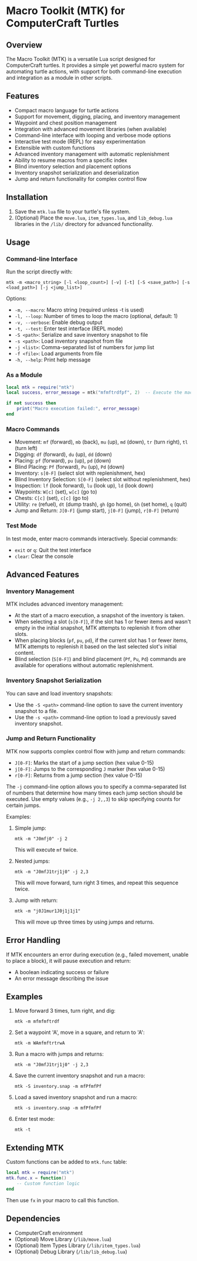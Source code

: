 # Macro Toolkit (MTK) for ComputerCraft Turtles

## Overview

The Macro Toolkit (MTK) is a versatile Lua script designed for ComputerCraft turtles. It provides a simple yet powerful macro system for automating turtle actions, with support for both command-line execution and integration as a module in other scripts.

## Features

- Compact macro language for turtle actions
- Support for movement, digging, placing, and inventory management
- Waypoint and chest position management
- Integration with advanced movement libraries (when available)
- Command-line interface with looping and verbose mode options
- Interactive test mode (REPL) for easy experimentation
- Extensible with custom functions
- Advanced inventory management with automatic replenishment
- Ability to resume macros from a specific index
- Blind inventory selection and placement options
- Inventory snapshot serialization and deserialization
- Jump and return functionality for complex control flow

## Installation

1. Save the `mtk.lua` file to your turtle's file system.
2. (Optional) Place the `move.lua`, `item_types.lua`, and `lib_debug.lua` libraries in the `/lib/` directory for advanced functionality.

## Usage

### Command-line Interface

Run the script directly with:

```
mtk -m <macro_string> [-l <loop_count>] [-v] [-t] [-S <save_path>] [-s <load_path>] [-j <jump_list>]
```

Options:
- `-m, --macro`: Macro string (required unless -t is used)
- `-l, --loop`: Number of times to loop the macro (optional, default: 1)
- `-v, --verbose`: Enable debug output
- `-t, --test`: Enter test interface (REPL mode)
- `-S <path>`: Serialize and save inventory snapshot to file
- `-s <path>`: Load inventory snapshot from file
- `-j <list>`: Comma-separated list of numbers for jump list
- `-f <file>`: Load arguments from file
- `-h, --help`: Print help message

### As a Module

```lua
local mtk = require("mtk")
local success, error_message = mtk("mfmftrdfpf", 2)  -- Execute the macro "mfmftrdfpf" twice

if not success then
    print("Macro execution failed:", error_message)
end
```

### Macro Commands

- Movement: `mf` (forward), `mb` (back), `mu` (up), `md` (down), `tr` (turn right), `tl` (turn left)
- Digging: `df` (forward), `du` (up), `dd` (down)
- Placing: `pf` (forward), `pu` (up), `pd` (down)
- Blind Placing: `Pf` (forward), `Pu` (up), `Pd` (down)
- Inventory: `s[0-F]` (select slot with replenishment, hex)
- Blind Inventory Selection: `S[0-F]` (select slot without replenishment, hex)
- Inspection: `lf` (look forward), `lu` (look up), `ld` (look down)
- Waypoints: `W[c]` (set), `w[c]` (go to)
- Chests: `C[c]` (set), `c[c]` (go to)
- Utility: `re` (refuel), `dt` (dump trash), `gh` (go home), `Gh` (set home), `q` (quit)
- Jump and Return: `J[0-F]` (jump start), `j[0-F]` (jump), `r[0-F]` (return)

### Test Mode

In test mode, enter macro commands interactively. Special commands:
- `exit` or `q`: Quit the test interface
- `clear`: Clear the console

## Advanced Features

### Inventory Management

MTK includes advanced inventory management:
- At the start of a macro execution, a snapshot of the inventory is taken.
- When selecting a slot (`s[0-F]`), if the slot has 1 or fewer items and wasn't empty in the initial snapshot, MTK attempts to replenish it from other slots.
- When placing blocks (`pf`, `pu`, `pd`), if the current slot has 1 or fewer items, MTK attempts to replenish it based on the last selected slot's initial content.
- Blind selection (`S[0-F]`) and blind placement (`Pf`, `Pu`, `Pd`) commands are available for operations without automatic replenishment.

### Inventory Snapshot Serialization

You can save and load inventory snapshots:
- Use the `-S <path>` command-line option to save the current inventory snapshot to a file.
- Use the `-s <path>` command-line option to load a previously saved inventory snapshot.

### Jump and Return Functionality

MTK now supports complex control flow with jump and return commands:

- `J[0-F]`: Marks the start of a jump section (hex value 0-15)
- `j[0-F]`: Jumps to the corresponding `J` marker (hex value 0-15)
- `r[0-F]`: Returns from a jump section (hex value 0-15)

The `-j` command-line option allows you to specify a comma-separated list of numbers that determine how many times each jump section should be executed. Use empty values (e.g., `-j 2,,3`) to skip specifying counts for certain jumps.

Examples:

1. Simple jump:
   ```
   mtk -m "J0mfj0" -j 2
   ```
   This will execute `mf` twice.

2. Nested jumps:
   ```
   mtk -m "J0mfJ1trj1j0" -j 2,3
   ```
   This will move forward, turn right 3 times, and repeat this sequence twice.

3. Jump with return:
   ```
   mtk -m "j0J1mur1J0j1j1j1"
   ```
   This will move up three times by using jumps and returns.

## Error Handling

If MTK encounters an error during execution (e.g., failed movement, unable to place a block), it will pause execution and return:
- A boolean indicating success or failure
- An error message describing the issue

## Examples

1. Move forward 3 times, turn right, and dig:
   ```
   mtk -m mfmfmftrdf
   ```

2. Set a waypoint 'A', move in a square, and return to 'A':
   ```
   mtk -m WAmfmftrtrwA
   ```

3. Run a macro with jumps and returns:
   ```
   mtk -m "J0mfJ1trj1j0" -j 2,3
   ```

4. Save the current inventory snapshot and run a macro:
   ```
   mtk -S inventory.snap -m mfPfmfPf
   ```

5. Load a saved inventory snapshot and run a macro:
   ```
   mtk -s inventory.snap -m mfPfmfPf
   ```

6. Enter test mode:
   ```
   mtk -t
   ```

## Extending MTK

Custom functions can be added to `mtk.func` table:

```lua
local mtk = require("mtk")
mtk.func.x = function() 
    -- Custom function logic
end
```

Then use `fx` in your macro to call this function.

## Dependencies

- ComputerCraft environment
- (Optional) Move Library (`/lib/move.lua`)
- (Optional) Item Types Library (`/lib/item_types.lua`)
- (Optional) Debug Library (`/lib/lib_debug.lua`)
